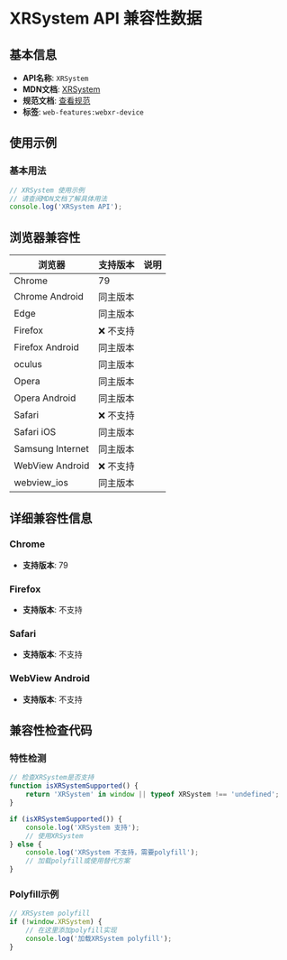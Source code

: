 # XRSystem API 兼容性数据

## 基本信息

- **API名称**: `XRSystem`
- **MDN文档**: [XRSystem](https://developer.mozilla.org/docs/Web/API/XRSystem)
- **规范文档**: [查看规范](https://immersive-web.github.io/webxr/#xrsystem-interface)
- **标签**: `web-features:webxr-device`

## 使用示例

### 基本用法

```javascript
// XRSystem 使用示例
// 请查阅MDN文档了解具体用法
console.log('XRSystem API');
```

## 浏览器兼容性

| 浏览器 | 支持版本 | 说明 |
|--------|----------|------|
| Chrome | 79 |  |
| Chrome Android | 同主版本 |  |
| Edge | 同主版本 |  |
| Firefox | ❌ 不支持 |  |
| Firefox Android | 同主版本 |  |
| oculus | 同主版本 |  |
| Opera | 同主版本 |  |
| Opera Android | 同主版本 |  |
| Safari | ❌ 不支持 |  |
| Safari iOS | 同主版本 |  |
| Samsung Internet | 同主版本 |  |
| WebView Android | ❌ 不支持 |  |
| webview_ios | 同主版本 |  |

## 详细兼容性信息

### Chrome

- **支持版本**: 79

### Firefox

- **支持版本**: 不支持

### Safari

- **支持版本**: 不支持

### WebView Android

- **支持版本**: 不支持

## 兼容性检查代码

### 特性检测

```javascript
// 检查XRSystem是否支持
function isXRSystemSupported() {
    return 'XRSystem' in window || typeof XRSystem !== 'undefined';
}

if (isXRSystemSupported()) {
    console.log('XRSystem 支持');
    // 使用XRSystem
} else {
    console.log('XRSystem 不支持，需要polyfill');
    // 加载polyfill或使用替代方案
}
```

### Polyfill示例

```javascript
// XRSystem polyfill
if (!window.XRSystem) {
    // 在这里添加polyfill实现
    console.log('加载XRSystem polyfill');
}
```

